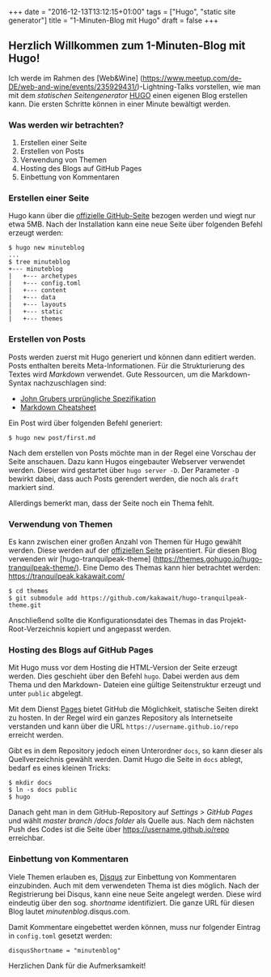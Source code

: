 +++
date = "2016-12-13T13:12:15+01:00"
tags = ["Hugo", "static site generator"]
title = "1-Minuten-Blog mit Hugo"
draft = false
+++

## Herzlich Willkommen zum 1-Minuten-Blog mit Hugo!

Ich werde im Rahmen des [Web&Wine]
(https://www.meetup.com/de-DE/web-and-wine/events/235929431/)-Lightning-Talks
vorstellen, wie man mit dem *statischen Seitengenerator* [HUGO](https://gohugo.io/)
einen eigenen Blog erstellen kann. Die ersten Schritte können in einer Minute
bewältigt werden.

<!--more-->

### Was werden wir betrachten?

1. Erstellen einer Seite
2. Erstellen von Posts
3. Verwendung von Themen
4. Hosting des Blogs auf GitHub Pages
5. Einbettung von Kommentaren

### Erstellen einer Seite

Hugo kann über die [offizielle GitHub-Seite](https://github.com/spf13/hugo/releases/)
bezogen werden und wiegt nur etwa 5MB. Nach der Installation kann eine neue Seite
über folgenden Befehl erzeugt werden:

```
$ hugo new minuteblog
...
$ tree minuteblog
+--- minuteblog
|   +--- archetypes
|   +--- config.toml
|   +--- content
|   +--- data
|   +--- layouts
|   +--- static
|   +--- themes
```

### Erstellen von Posts

Posts werden zuerst mit Hugo generiert und können dann editiert werden. Posts
enthalten bereits Meta-Informationen.
Für die Strukturierung des Textes wird *Markdown* verwendet. Gute Ressourcen, um die Markdown-Syntax nachzuschlagen sind:

- [John Grubers urprüngliche Spezifikation](https://daringfireball.net/projects/markdown/)
- [Markdown Cheatsheet](https://github.com/adam-p/markdown-here/wiki/Markdown-Cheatsheet)

Ein Post wird über folgenden Befehl generiert:

```
$ hugo new post/first.md
```

Nach dem erstellen von Posts möchte man in der Regel eine Vorschau der Seite
anschauen. Dazu kann Hugos eingebauter Webserver verwendet werden. Dieser wird
gestartet über `hugo server -D`. Der Parameter `-D` bewirkt dabei, dass auch
Posts gerendert werden, die noch als `draft` markiert sind.

Allerdings bemerkt man, dass der Seite noch ein Thema fehlt.

### Verwendung von Themen

Es kann zwischen einer großen Anzahl von Themen für Hugo gewählt werden. Diese
werden auf der [offiziellen Seite](https://themes.gohugo.io) präsentiert. Für
diesen Blog verwenden wir [hugo-tranquilpeak-theme]
(https://themes.gohugo.io/hugo-tranquilpeak-theme/). Eine Demo des Themas kann
hier betrachtet werden: <https://tranquilpeak.kakawait.com/>

```
$ cd themes
$ git submodule add https://github.com/kakawait/hugo-tranquilpeak-theme.git
```

Anschließend sollte die Konfigurationsdatei des Themas in das
Projekt-Root-Verzeichnis kopiert und angepasst werden.

### Hosting des Blogs auf GitHub Pages

Mit Hugo muss vor dem Hosting die HTML-Version der Seite erzeugt werden. Dies
geschieht über den Befehl `hugo`. Dabei werden aus dem Thema und den Markdown-
Dateien eine gültige Seitenstruktur erzeugt und unter `public` abgelegt.

Mit dem Dienst [Pages](https://pages.github.com/) bietet GitHub die Möglichkeit,
statische Seiten direkt zu hosten. In der Regel wird ein ganzes Repository als
Internetseite verstanden und kann über die URL `https://username.github.io/repo`
erreicht werden.

Gibt es in dem Repository jedoch einen Unterordner `docs`, so kann dieser als
Quellverzeichnis gewählt werden. Damit Hugo die Seite in `docs` ablegt,
bedarf es eines kleinen Tricks:

```
$ mkdir docs
$ ln -s docs public
$ hugo
```

Danach geht man in dem GitHub-Repository auf *Settings > GitHub Pages* und wählt
*master branch /docs folder* als Quelle aus. Nach dem nächsten Push des Codes ist
die Seite über <https://username.github.io/repo> erreichbar.

### Einbettung von Kommentaren

Viele Themen erlauben es, [Disqus](https://disqus.com/) zur Einbettung von
Kommentaren einzubinden. Auch mit dem verwendeten Thema ist dies möglich. Nach
der Registrierung bei Disqus, kann eine neue Seite angelegt werden. Diese wird
eindeutig über den sog. *shortname* identifiziert. Die ganze URL für diesen Blog
lautet *minutenblog*.disqus.com.

Damit Kommentare eingebettet werden können, muss nur folgender Eintrag in
`config.toml` gesetzt werden:

```
disqusShortname = "minutenblog"
```

Herzlichen Dank für die Aufmerksamkeit!
